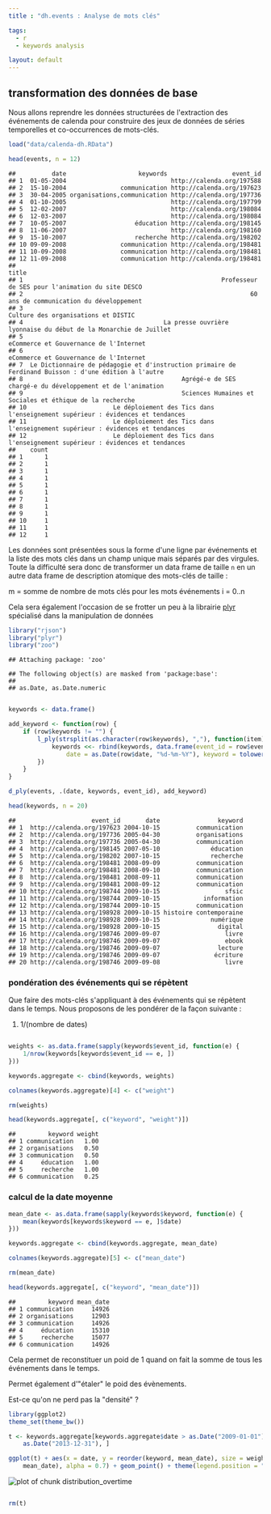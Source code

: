 ```yaml
---
title : "dh.events : Analyse de mots clés"

tags:
  - r
  - keywords analysis

layout: default
---
```


## transformation des données de base

Nous allons reprendre les données structurées de l'extraction des événements de calenda pour construire des jeux de données de séries temporelles et co-occurrences de mots-clés.


```r
load("data/calenda-dh.RData")

head(events, n = 12)
```

```
##          date                    keywords                  event_id
## 1  01-05-2004                             http://calenda.org/197588
## 2  15-10-2004               communication http://calenda.org/197623
## 3  30-04-2005 organisations,communication http://calenda.org/197736
## 4  01-10-2005                             http://calenda.org/197799
## 5  12-02-2007                             http://calenda.org/198084
## 6  12-03-2007                             http://calenda.org/198084
## 7  10-05-2007                   éducation http://calenda.org/198145
## 8  11-06-2007                             http://calenda.org/198160
## 9  15-10-2007                   recherche http://calenda.org/198202
## 10 09-09-2008               communication http://calenda.org/198481
## 11 10-09-2008               communication http://calenda.org/198481
## 12 11-09-2008               communication http://calenda.org/198481
##                                                                                                    title
## 1                                                       Professeur de SES pour l'animation du site DESCO
## 2                                                               60 ans de communication du développement
## 3                                                                    Culture des organisations et DISTIC
## 4                                       La presse ouvrière lyonnaise du début de la Monarchie de Juillet
## 5                                                                 eCommerce et Gouvernance de l'Internet
## 6                                                                 eCommerce et Gouvernance de l'Internet
## 7  Le Dictionnaire de pédagogie et d'instruction primaire de Ferdinand Buisson : d'une édition à l'autre
## 8                                            Agrégé-e de SES chargé-e du développement et de l'animation
## 9                                            Sciences Humaines et Sociales et éthique de la recherche   
## 10                        Le déploiement des Tics dans l'enseignement supérieur : évidences et tendances
## 11                        Le déploiement des Tics dans l'enseignement supérieur : évidences et tendances
## 12                        Le déploiement des Tics dans l'enseignement supérieur : évidences et tendances
##    count
## 1      1
## 2      1
## 3      1
## 4      1
## 5      1
## 6      1
## 7      1
## 8      1
## 9      1
## 10     1
## 11     1
## 12     1
```


Les données sont présentées sous la forme d'une ligne par événements et la liste des mots clés dans un champ unique mais séparés par des virgules. Toute la difficulté sera donc de transformer un data frame de taille `n` en un autre data frame de description atomique des mots-clés de taille :

m = somme de nombre de mots clés pour les mots événements i = 0..n

Cela sera également l'occasion de se frotter un peu à la librairie [plyr](http://plyr.had.co.nz/) spécialisé dans la manipulation de données


```r
library("rjson")
library("plyr")
library("zoo")
```

```
## Attaching package: 'zoo'
```

```
## The following object(s) are masked from 'package:base':
## 
## as.Date, as.Date.numeric
```

```r

keywords <- data.frame()

add_keyword <- function(row) {
    if (row$keywords != "") {
        l_ply(strsplit(as.character(row$keywords), ","), function(item) {
            keywords <<- rbind(keywords, data.frame(event_id = row$event_id, 
                date = as.Date(row$date, "%d-%m-%Y"), keyword = tolower(as.character(item))))
        })
    }
}

d_ply(events, .(date, keywords, event_id), add_keyword)

head(keywords, n = 20)
```

```
##                     event_id       date                keyword
## 1  http://calenda.org/197623 2004-10-15          communication
## 2  http://calenda.org/197736 2005-04-30          organisations
## 3  http://calenda.org/197736 2005-04-30          communication
## 4  http://calenda.org/198145 2007-05-10              éducation
## 5  http://calenda.org/198202 2007-10-15              recherche
## 6  http://calenda.org/198481 2008-09-09          communication
## 7  http://calenda.org/198481 2008-09-10          communication
## 8  http://calenda.org/198481 2008-09-11          communication
## 9  http://calenda.org/198481 2008-09-12          communication
## 10 http://calenda.org/198744 2009-10-15                  sfsic
## 11 http://calenda.org/198744 2009-10-15            information
## 12 http://calenda.org/198744 2009-10-15          communication
## 13 http://calenda.org/198928 2009-10-15 histoire contemporaine
## 14 http://calenda.org/198928 2009-10-15              numérique
## 15 http://calenda.org/198928 2009-10-15                digital
## 16 http://calenda.org/198746 2009-09-07                  livre
## 17 http://calenda.org/198746 2009-09-07                  ebook
## 18 http://calenda.org/198746 2009-09-07                lecture
## 19 http://calenda.org/198746 2009-09-07               écriture
## 20 http://calenda.org/198746 2009-09-08                  livre
```


### pondération des événements qui se répètent

Que faire des mots-clés s'appliquant à des événements qui se répètent dans le temps. Nous proposons de les pondérer de la façon suivante :

1. 1/(nombre de dates)


```r

weights <- as.data.frame(sapply(keywords$event_id, function(e) {
    1/nrow(keywords[keywords$event_id == e, ])
}))

keywords.aggregate <- cbind(keywords, weights)

colnames(keywords.aggregate)[4] <- c("weight")

rm(weights)

head(keywords.aggregate[, c("keyword", "weight")])
```

```
##         keyword weight
## 1 communication   1.00
## 2 organisations   0.50
## 3 communication   0.50
## 4     éducation   1.00
## 5     recherche   1.00
## 6 communication   0.25
```


### calcul de la date moyenne


```r
mean_date <- as.data.frame(sapply(keywords$keyword, function(e) {
    mean(keywords[keywords$keyword == e, ]$date)
}))

keywords.aggregate <- cbind(keywords.aggregate, mean_date)

colnames(keywords.aggregate)[5] <- c("mean_date")

rm(mean_date)

head(keywords.aggregate[, c("keyword", "mean_date")])
```

```
##         keyword mean_date
## 1 communication     14926
## 2 organisations     12903
## 3 communication     14926
## 4     éducation     15310
## 5     recherche     15077
## 6 communication     14926
```


Cela permet de reconstituer un poid de 1 quand on fait la somme de tous les événements dans le temps.

Permet également d'"étaler" le poid des évènements.

Est-ce qu'on ne perd pas la "densité" ?


```r
library(ggplot2)
theme_set(theme_bw())

t <- keywords.aggregate[keywords.aggregate$date > as.Date("2009-01-01") & keywords.aggregate$date < 
    as.Date("2013-12-31"), ]

ggplot(t) + aes(x = date, y = reorder(keyword, mean_date), size = weight, color = reorder(keyword, 
    mean_date), alpha = 0.7) + geom_point() + theme(legend.position = "none")
```

![plot of chunk distribution_overtime](figure/distribution_overtime.png) 

```r

rm(t)
```